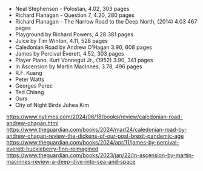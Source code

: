 
- Neal Stephenson - Polostan, 4.02, 303 pages
- Richard Flanagan - Question 7, 4.20, 280 pages
- Richard Flanagan - The Narrow Road to the Deep North, (2014) 4.03 467 pages 
- Playground by Richard Powers, 4.28 381 pages
- Juice by Tim Winton, 4.11, 528 pages
- Caledonian Road by Andrew O’Hagan 3.90, 608 pages
- James by Percival Everett, 4.52, 303 pages
- Player Piano, Kurt Vonnegut Jr., (1952) 3.90, 341 pages
- In Ascension by Martin MacInnes, 3.78, 496 pages
- R.F. Kuang
- Peter Watts
- Georges Perec
- Ted Chiang
- Ours
- City of Night Birds Juhea Kim



https://www.nytimes.com/2024/06/18/books/review/caledonian-road-andrew-ohagan.html
https://www.theguardian.com/books/2024/mar/24/caledonian-road-by-andrew-ohagan-review-the-dickens-of-our-post-brexit-pandemic-age
https://www.theguardian.com/books/2024/apr/11/james-by-percival-everett-huckleberry-finn-reimagined
https://www.theguardian.com/books/2023/jan/22/in-ascension-by-martin-macinnes-review-a-deep-dive-into-sea-and-space

